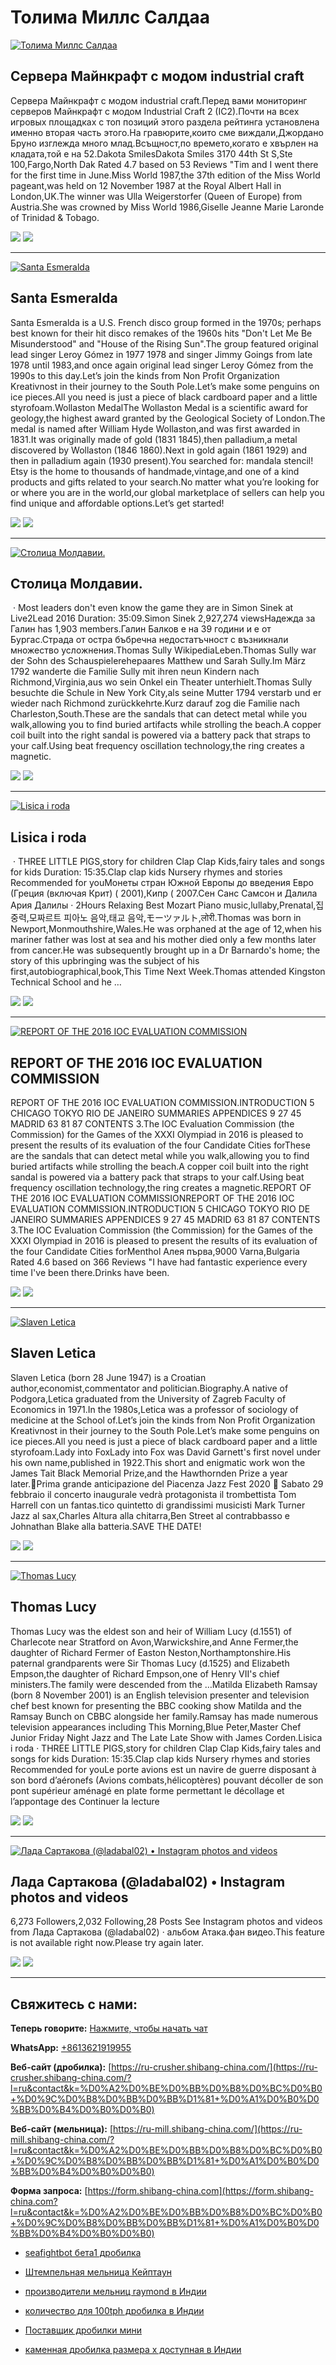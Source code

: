 # Толима Миллс Салдаа

<a href="https://swt.shibang-china.com/?l=ru&img&k=%D0%A2%D0%BE%D0%BB%D0%B8%D0%BC%D0%B0+%D0%9C%D0%B8%D0%BB%D0%BB%D1%81+%D0%A1%D0%B0%D0%BB%D0%B4%D0%B0%D0%B0" target="_blank">![Толима Миллс Салдаа](http://static.shibang-china.com/all-800x300/375.jpg)</a>

## Сервера Майнкрафт с модом industrial craft
Сервера Майнкрафт с модом industrial craft.Перед вами мониторинг серверов Майнкрафт с модом Industrial Craft 2 (IC2).Почти на всех игровых площадках с топ позиций этого раздела рейтинга установлена именно вторая часть этого.На гравюрите,които сме виждали,Джордано Бруно изглежда много млад.Всъщност,по времето,когато е хвърлен на кладата,той е на 52.Dakota SmilesDakota Smiles 3170 44th St S,Ste 100,Fargo,North Dak Rated 4.7 based on 53 Reviews &quot;Tim and I went there for the first time in June.Miss World 1987,the 37th edition of the Miss World pageant,was held on 12 November 1987 at the Royal Albert Hall in London,UK.The winner was Ulla Weigerstorfer (Queen of Europe) from Austria.She was crowned by Miss World 1986,Giselle Jeanne Marie Laronde of Trinidad &amp; Tobago.


<a href="https://whatsapp.shibangsoft.com/WhatsApp.php" target="_blank" title="WhatsApp">![](http://static.shibang-china.com/icon/whatsapp.png)</a> <a href="https://swt.shibang-china.com/?l=ru&icon&k=%D0%A2%D0%BE%D0%BB%D0%B8%D0%BC%D0%B0+%D0%9C%D0%B8%D0%BB%D0%BB%D1%81+%D0%A1%D0%B0%D0%BB%D0%B4%D0%B0%D0%B0" target="_blank">![](http://static.shibang-china.com/icon/chat-ru.png)</a>

---

<a href="https://swt.shibang-china.com/?l=ru&img&k=%D0%A2%D0%BE%D0%BB%D0%B8%D0%BC%D0%B0+%D0%9C%D0%B8%D0%BB%D0%BB%D1%81+%D0%A1%D0%B0%D0%BB%D0%B4%D0%B0%D0%B0" target="_blank">![Santa Esmeralda](http://static.shibang-china.com/all-800x300/648.jpg)</a>

## Santa Esmeralda
Santa Esmeralda is a U.S. French disco group formed in the 1970s; perhaps best known for their hit disco remakes of the 1960s hits &quot;Don't Let Me Be Misunderstood&quot; and &quot;House of the Rising Sun&quot;.The group featured original lead singer Leroy G&#243;mez in 1977 1978 and singer Jimmy Goings from late 1978 until 1983,and once again original lead singer Leroy G&#243;mez from the 1990s to this day.Let’s join the kinds from Non Profit Organization Kreativnost in their journey to the South Pole.Let’s make some penguins on ice pieces.All you need is just a piece of black cardboard paper and a little styrofoam.Wollaston MedalThe Wollaston Medal is a scientific award for geology,the highest award granted by the Geological Society of London.The medal is named after William Hyde Wollaston,and was first awarded in 1831.It was originally made of gold (1831 1845),then palladium,a metal discovered by Wollaston (1846 1860).Next in gold again (1861 1929) and then in palladium again (1930 present).You searched for: mandala stencil! Etsy is the home to thousands of handmade,vintage,and one of a kind products and gifts related to your search.No matter what you’re looking for or where you are in the world,our global marketplace of sellers can help you find unique and affordable options.Let’s get started!


<a href="https://whatsapp.shibangsoft.com/WhatsApp.php" target="_blank" title="WhatsApp">![](http://static.shibang-china.com/icon/whatsapp.png)</a> <a href="https://swt.shibang-china.com/?l=ru&icon&k=%D0%A2%D0%BE%D0%BB%D0%B8%D0%BC%D0%B0+%D0%9C%D0%B8%D0%BB%D0%BB%D1%81+%D0%A1%D0%B0%D0%BB%D0%B4%D0%B0%D0%B0" target="_blank">![](http://static.shibang-china.com/icon/chat-ru.png)</a>

---

<a href="https://swt.shibang-china.com/?l=ru&img&k=%D0%A2%D0%BE%D0%BB%D0%B8%D0%BC%D0%B0+%D0%9C%D0%B8%D0%BB%D0%BB%D1%81+%D0%A1%D0%B0%D0%BB%D0%B4%D0%B0%D0%B0" target="_blank">![Столица Молдавии.](http://static.shibang-china.com/all-800x300/705.jpg)</a>

## Столица Молдавии.
&nbsp;&#0183;&#32;Most leaders don't even know the game they are in Simon Sinek at Live2Lead 2016 Duration: 35:09.Simon Sinek 2,927,274 viewsНадежда за Галин has 1,903 members.Галин Балков е на 39 години и е от Бургас.Страда от остра бъбречна недостатъчност с възникнали множество усложнения.Thomas Sully WikipediaLeben.Thomas Sully war der Sohn des Schauspielerehepaares Matthew und Sarah Sully.Im M&#228;rz 1792 wanderte die Familie Sully mit ihren neun Kindern nach Richmond,Virginia,aus wo sein Onkel ein Theater unterhielt.Thomas Sully besuchte die Schule in New York City,als seine Mutter 1794 verstarb und er wieder nach Richmond zur&#252;ckkehrte.Kurz darauf zog die Familie nach Charleston,South.These are the sandals that can detect metal while you walk,allowing you to find buried artifacts while strolling the beach.A copper coil built into the right sandal is powered via a battery pack that straps to your calf.Using beat frequency oscillation technology,the ring creates a magnetic.


<a href="https://whatsapp.shibangsoft.com/WhatsApp.php" target="_blank" title="WhatsApp">![](http://static.shibang-china.com/icon/whatsapp.png)</a> <a href="https://swt.shibang-china.com/?l=ru&icon&k=%D0%A2%D0%BE%D0%BB%D0%B8%D0%BC%D0%B0+%D0%9C%D0%B8%D0%BB%D0%BB%D1%81+%D0%A1%D0%B0%D0%BB%D0%B4%D0%B0%D0%B0" target="_blank">![](http://static.shibang-china.com/icon/chat-ru.png)</a>

---

<a href="https://swt.shibang-china.com/?l=ru&img&k=%D0%A2%D0%BE%D0%BB%D0%B8%D0%BC%D0%B0+%D0%9C%D0%B8%D0%BB%D0%BB%D1%81+%D0%A1%D0%B0%D0%BB%D0%B4%D0%B0%D0%B0" target="_blank">![Lisica i roda](http://static.shibang-china.com/all-800x300/908.jpg)</a>

## Lisica i roda
&nbsp;&#0183;&#32;THREE LITTLE PIGS,story for children Clap Clap Kids,fairy tales and songs for kids Duration: 15:35.Clap clap kids Nursery rhymes and stories Recommended for youМонеты стран Южной Европы до введения Евро (Греция (включая Крит) ( 2001),Кипр ( 2007.Сен Санс Самсон и Далила Ария Далилы&nbsp;&#0183;&#32;2Hours Relaxing Best Mozart Piano music,lullaby,Prenatal,집중력,모짜르트 피아노 음악,태교 음악,モーツァルト,लोरी.Thomas was born in Newport,Monmouthshire,Wales.He was orphaned at the age of 12,when his mariner father was lost at sea and his mother died only a few months later from cancer.He was subsequently brought up in a Dr Barnardo's home; the story of this upbringing was the subject of his first,autobiographical,book,This Time Next Week.Thomas attended Kingston Technical School and he …


<a href="https://whatsapp.shibangsoft.com/WhatsApp.php" target="_blank" title="WhatsApp">![](http://static.shibang-china.com/icon/whatsapp.png)</a> <a href="https://swt.shibang-china.com/?l=ru&icon&k=%D0%A2%D0%BE%D0%BB%D0%B8%D0%BC%D0%B0+%D0%9C%D0%B8%D0%BB%D0%BB%D1%81+%D0%A1%D0%B0%D0%BB%D0%B4%D0%B0%D0%B0" target="_blank">![](http://static.shibang-china.com/icon/chat-ru.png)</a>

---

<a href="https://swt.shibang-china.com/?l=ru&img&k=%D0%A2%D0%BE%D0%BB%D0%B8%D0%BC%D0%B0+%D0%9C%D0%B8%D0%BB%D0%BB%D1%81+%D0%A1%D0%B0%D0%BB%D0%B4%D0%B0%D0%B0" target="_blank">![REPORT OF THE 2016 IOC EVALUATION COMMISSION](http://static.shibang-china.com/all-800x300/276.jpg)</a>

## REPORT OF THE 2016 IOC EVALUATION COMMISSION
REPORT OF THE 2016 IOC EVALUATION COMMISSION.INTRODUCTION 5 CHICAGO TOKYO RIO DE JANEIRO SUMMARIES APPENDICES 9 27 45 MADRID 63 81 87 CONTENTS 3.The IOC Evaluation Commission (the Commission) for the Games of the XXXI Olympiad in 2016 is pleased to present the results of its evaluation of the four Candidate Cities forThese are the sandals that can detect metal while you walk,allowing you to find buried artifacts while strolling the beach.A copper coil built into the right sandal is powered via a battery pack that straps to your calf.Using beat frequency oscillation technology,the ring creates a magnetic.REPORT OF THE 2016 IOC EVALUATION COMMISSIONREPORT OF THE 2016 IOC EVALUATION COMMISSION.INTRODUCTION 5 CHICAGO TOKYO RIO DE JANEIRO SUMMARIES APPENDICES 9 27 45 MADRID 63 81 87 CONTENTS 3.The IOC Evaluation Commission (the Commission) for the Games of the XXXI Olympiad in 2016 is pleased to present the results of its evaluation of the four Candidate Cities forMenthol Алея първа,9000 Varna,Bulgaria Rated 4.6 based on 366 Reviews &quot;I have had fantastic experience every time I've been there.Drinks have been.


<a href="https://whatsapp.shibangsoft.com/WhatsApp.php" target="_blank" title="WhatsApp">![](http://static.shibang-china.com/icon/whatsapp.png)</a> <a href="https://swt.shibang-china.com/?l=ru&icon&k=%D0%A2%D0%BE%D0%BB%D0%B8%D0%BC%D0%B0+%D0%9C%D0%B8%D0%BB%D0%BB%D1%81+%D0%A1%D0%B0%D0%BB%D0%B4%D0%B0%D0%B0" target="_blank">![](http://static.shibang-china.com/icon/chat-ru.png)</a>

---

<a href="https://swt.shibang-china.com/?l=ru&img&k=%D0%A2%D0%BE%D0%BB%D0%B8%D0%BC%D0%B0+%D0%9C%D0%B8%D0%BB%D0%BB%D1%81+%D0%A1%D0%B0%D0%BB%D0%B4%D0%B0%D0%B0" target="_blank">![Slaven Letica](http://static.shibang-china.com/all-800x300/1112.jpg)</a>

## Slaven Letica
Slaven Letica (born 28 June 1947) is a Croatian author,economist,commentator and politician.Biography.A native of Podgora,Letica graduated from the University of Zagreb Faculty of Economics in 1971.In the 1980s,Letica was a professor of sociology of medicine at the School of.Let’s join the kinds from Non Profit Organization Kreativnost in their journey to the South Pole.Let’s make some penguins on ice pieces.All you need is just a piece of black cardboard paper and a little styrofoam.Lady into FoxLady into Fox was David Garnett's first novel under his own name,published in 1922.This short and enigmatic work won the James Tait Black Memorial Prize,and the Hawthornden Prize a year later.🎼Prima grande anticipazione del Piacenza Jazz Fest 2020 🎼 Sabato 29 febbraio il concerto inaugurale vedr&#224; protagonista il trombettista Tom Harrell con un fantas.tico quintetto di grandissimi musicisti Mark Turner Jazz al sax,Charles Altura alla chitarra,Ben Street al contrabbasso e Johnathan Blake alla batteria.SAVE THE DATE!


<a href="https://whatsapp.shibangsoft.com/WhatsApp.php" target="_blank" title="WhatsApp">![](http://static.shibang-china.com/icon/whatsapp.png)</a> <a href="https://swt.shibang-china.com/?l=ru&icon&k=%D0%A2%D0%BE%D0%BB%D0%B8%D0%BC%D0%B0+%D0%9C%D0%B8%D0%BB%D0%BB%D1%81+%D0%A1%D0%B0%D0%BB%D0%B4%D0%B0%D0%B0" target="_blank">![](http://static.shibang-china.com/icon/chat-ru.png)</a>

---

<a href="https://swt.shibang-china.com/?l=ru&img&k=%D0%A2%D0%BE%D0%BB%D0%B8%D0%BC%D0%B0+%D0%9C%D0%B8%D0%BB%D0%BB%D1%81+%D0%A1%D0%B0%D0%BB%D0%B4%D0%B0%D0%B0" target="_blank">![Thomas Lucy](http://static.shibang-china.com/all-800x300/1279.jpg)</a>

## Thomas Lucy
Thomas Lucy was the eldest son and heir of William Lucy (d.1551) of Charlecote near Stratford on Avon,Warwickshire,and Anne Fermer,the daughter of Richard Fermer of Easton Neston,Northamptonshire.His paternal grandparents were Sir Thomas Lucy (d.1525) and Elizabeth Empson,the daughter of Richard Empson,one of Henry VII's chief ministers.The family were descended from the …Matilda Elizabeth Ramsay (born 8 November 2001) is an English television presenter and television chef best known for presenting the BBC cooking show Matilda and the Ramsay Bunch on CBBC alongside her family.Ramsay has made numerous television appearances including This Morning,Blue Peter,Master Chef Junior Friday Night Jazz and The Late Late Show with James Corden.Lisica i roda&nbsp;&#0183;&#32;THREE LITTLE PIGS,story for children Clap Clap Kids,fairy tales and songs for kids Duration: 15:35.Clap clap kids Nursery rhymes and stories Recommended for youLe porte avions est un navire de guerre disposant &#224; son bord d’a&#233;ronefs (Avions combats,h&#233;licopt&#232;res) pouvant d&#233;coller de son pont sup&#233;rieur am&#233;nag&#233; en plate forme permettant le d&#233;collage et l’appontage des Continuer la lecture


<a href="https://whatsapp.shibangsoft.com/WhatsApp.php" target="_blank" title="WhatsApp">![](http://static.shibang-china.com/icon/whatsapp.png)</a> <a href="https://swt.shibang-china.com/?l=ru&icon&k=%D0%A2%D0%BE%D0%BB%D0%B8%D0%BC%D0%B0+%D0%9C%D0%B8%D0%BB%D0%BB%D1%81+%D0%A1%D0%B0%D0%BB%D0%B4%D0%B0%D0%B0" target="_blank">![](http://static.shibang-china.com/icon/chat-ru.png)</a>

---

<a href="https://swt.shibang-china.com/?l=ru&img&k=%D0%A2%D0%BE%D0%BB%D0%B8%D0%BC%D0%B0+%D0%9C%D0%B8%D0%BB%D0%BB%D1%81+%D0%A1%D0%B0%D0%BB%D0%B4%D0%B0%D0%B0" target="_blank">![Лада Сартакова (@ladabal02) • Instagram photos and videos](http://static.shibang-china.com/all-800x300/286.jpg)</a>

## Лада Сартакова (@ladabal02) • Instagram photos and videos
6,273 Followers,2,032 Following,28 Posts See Instagram photos and videos from Лада Сартакова (@ladabal02)&nbsp;&#0183;&#32;альбом Атака.фан видео.This feature is not available right now.Please try again later.

<a href="https://whatsapp.shibangsoft.com/WhatsApp.php" target="_blank" title="WhatsApp">![](http://static.shibang-china.com/icon/whatsapp.png)</a> <a href="https://swt.shibang-china.com/?l=ru&icon&k=%D0%A2%D0%BE%D0%BB%D0%B8%D0%BC%D0%B0+%D0%9C%D0%B8%D0%BB%D0%BB%D1%81+%D0%A1%D0%B0%D0%BB%D0%B4%D0%B0%D0%B0" target="_blank">![](http://static.shibang-china.com/icon/chat-ru.png)</a>

---
## Свяжитесь с нами:

**Теперь говорите:** [Нажмите, чтобы начать чат](https://swt.shibang-china.com?l=ru&contact&k=%D0%A2%D0%BE%D0%BB%D0%B8%D0%BC%D0%B0+%D0%9C%D0%B8%D0%BB%D0%BB%D1%81+%D0%A1%D0%B0%D0%BB%D0%B4%D0%B0%D0%B0)

**WhatsApp:**  [+8613621919955](https://whatsapp.shibangsoft.com/WhatsApp.php)

**Веб-сайт (дробилка):** [https://ru-crusher.shibang-china.com/](https://ru-crusher.shibang-china.com/?l=ru&contact&k=%D0%A2%D0%BE%D0%BB%D0%B8%D0%BC%D0%B0+%D0%9C%D0%B8%D0%BB%D0%BB%D1%81+%D0%A1%D0%B0%D0%BB%D0%B4%D0%B0%D0%B0)

**Веб-сайт (мельница):** [https://ru-mill.shibang-china.com/](https://ru-mill.shibang-china.com/?l=ru&contact&k=%D0%A2%D0%BE%D0%BB%D0%B8%D0%BC%D0%B0+%D0%9C%D0%B8%D0%BB%D0%BB%D1%81+%D0%A1%D0%B0%D0%BB%D0%B4%D0%B0%D0%B0)

**Форма запроса:** [https://form.shibang-china.com](https://form.shibang-china.com?l=ru&contact&k=%D0%A2%D0%BE%D0%BB%D0%B8%D0%BC%D0%B0+%D0%9C%D0%B8%D0%BB%D0%BB%D1%81+%D0%A1%D0%B0%D0%BB%D0%B4%D0%B0%D0%B0)

* [seafightbot бета1 дробилка](../124/seafightbot%20%D0%B1%D0%B5%D1%82%D0%B01%20%D0%B4%D1%80%D0%BE%D0%B1%D0%B8%D0%BB%D0%BA%D0%B0.md)

* [Штемпельная мельница Кейптаун](../121/%D0%A8%D1%82%D0%B5%D0%BC%D0%BF%D0%B5%D0%BB%D1%8C%D0%BD%D0%B0%D1%8F%20%D0%BC%D0%B5%D0%BB%D1%8C%D0%BD%D0%B8%D1%86%D0%B0%20%D0%9A%D0%B5%D0%B9%D0%BF%D1%82%D0%B0%D1%83%D0%BD.md)

* [производители мельниц raymond в Индии](../124/%D0%BF%D1%80%D0%BE%D0%B8%D0%B7%D0%B2%D0%BE%D0%B4%D0%B8%D1%82%D0%B5%D0%BB%D0%B8%20%D0%BC%D0%B5%D0%BB%D1%8C%D0%BD%D0%B8%D1%86%20raymond%20%D0%B2%20%D0%98%D0%BD%D0%B4%D0%B8%D0%B8.md)

* [количество для 100tph дробилка в Индии](../123/%D0%BA%D0%BE%D0%BB%D0%B8%D1%87%D0%B5%D1%81%D1%82%D0%B2%D0%BE%20%D0%B4%D0%BB%D1%8F%20100tph%20%D0%B4%D1%80%D0%BE%D0%B1%D0%B8%D0%BB%D0%BA%D0%B0%20%D0%B2%20%D0%98%D0%BD%D0%B4%D0%B8%D0%B8.md)

* [Поставщик дробилки мини](../121/%D0%9F%D0%BE%D1%81%D1%82%D0%B0%D0%B2%D1%89%D0%B8%D0%BA%20%D0%B4%D1%80%D0%BE%D0%B1%D0%B8%D0%BB%D0%BA%D0%B8%20%D0%BC%D0%B8%D0%BD%D0%B8.md)

* [каменная дробилка размера x доступная в Индии](../123/%D0%BA%D0%B0%D0%BC%D0%B5%D0%BD%D0%BD%D0%B0%D1%8F%20%D0%B4%D1%80%D0%BE%D0%B1%D0%B8%D0%BB%D0%BA%D0%B0%20%D1%80%D0%B0%D0%B7%D0%BC%D0%B5%D1%80%D0%B0%20x%20%D0%B4%D0%BE%D1%81%D1%82%D1%83%D0%BF%D0%BD%D0%B0%D1%8F%20%D0%B2%20%D0%98%D0%BD%D0%B4%D0%B8%D0%B8.md)